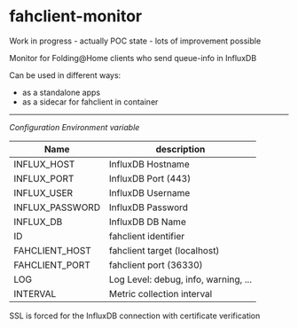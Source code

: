 # fahclient-monitor

Work in progress - actually POC state - lots of improvement possible

Monitor for Folding@Home clients who send queue-info in InfluxDB

Can be used in different ways:
- as a standalone apps
- as a sidecar for fahclient in container

---

*Configuration Environment variable*

|Name | description|
|---|---|
| INFLUX_HOST | InfluxDB Hostname
| INFLUX_PORT | InfluxDB Port (443)
| INFLUX_USER | InfluxDB  Username
| INFLUX_PASSWORD | InfluxDB Password
| INFLUX_DB | InfluxDB DB Name
| ID | fahclient identifier
| FAHCLIENT_HOST | fahclient target (localhost) 
| FAHCLIENT_PORT | fahclient port (36330)
| LOG | Log Level: debug, info, warning, ...
| INTERVAL | Metric collection interval



SSL is forced for the InfluxDB connection with certificate verification



